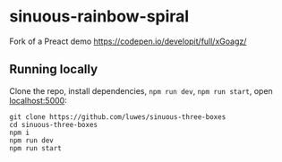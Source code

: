 # sinuous-rainbow-spiral

Fork of a Preact demo https://codepen.io/developit/full/xGoagz/

## Running locally

Clone the repo, install dependencies, `npm run dev`, `npm run start`, open [localhost:5000](http://localhost:5000):

```
git clone https://github.com/luwes/sinuous-three-boxes
cd sinuous-three-boxes
npm i
npm run dev
npm run start
```

